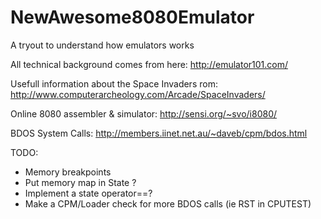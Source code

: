 # NewAwesome8080Emulator
A tryout to understand how emulators works

All technical background comes from here: 
	http://emulator101.com/

Usefull information about the Space Invaders rom: 
	http://www.computerarcheology.com/Arcade/SpaceInvaders/

Online 8080 assembler & simulator: 
	http://sensi.org/~svo/i8080/
	
BDOS System Calls:
	http://members.iinet.net.au/~daveb/cpm/bdos.html


TODO:
* Memory breakpoints
* Put memory map in State ?
* Implement a state operator==?
* Make a CPM/Loader check for more BDOS calls (ie RST in CPUTEST) 